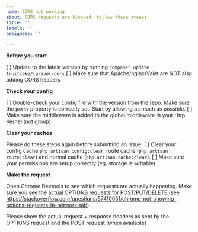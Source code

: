 ```yaml
---
name: CORS not working
about: CORS requests are blocked, follow these steeps
title: ''
labels: ''
assignees: ''

---
```


**Before you start**

[ ] Update to the latest version by running `composer update fruitcake/laravel-cors`
[ ] Make sure that Apache/nginx/Valet are NOT also adding CORS headers

**Check your config**

[ ]  Double-check your config file with the version from the repo. Make sure the `paths` property is correctly set. Start by allowing as much as possible.
[ ]  Make sure the middleware is added to the global middleware in your Http Kernel (not group)

**Clear your caches**

Please do these steps again before submitting an issue:
[ ]  Clear your config cache `php artisan config:clear`, route cache (`php artisan route:clear`) and normal cache (`php artisan cache:clear`).
[ ]  Make sure your permissions are setup correctly (eg. storage is writable)

**Make the request**

Open Chrome Devtools to see which requests are actually happening. Make sure you see the actual OPTIONS requests for POST/PUT/DELETE (see https://stackoverflow.com/questions/57410051/chrome-not-showing-options-requests-in-network-tab)

Please show the actual request + response headers as sent by the OPTIONS request and the POST request (when available)
